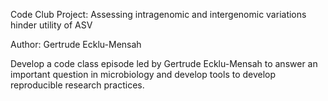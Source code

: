 Code Club Project: Assessing intragenomic and intergenomic variations hinder utility of ASV

Author: Gertrude Ecklu-Mensah

Develop a code class episode led by Gertrude Ecklu-Mensah to answer an 
important question in microbiology and develop tools to develop reproducible
research practices.
